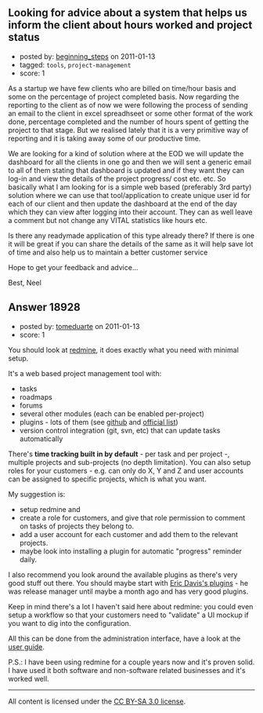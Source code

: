 ## Looking for advice about a system that helps us inform the client about hours worked and project status

- posted by: [beginning_steps](https://stackexchange.com/users/-1/6373-beginning-steps) on 2011-01-13
- tagged: `tools`, `project-management`
- score: 1

As a startup we have few clients who are billed on time/hour basis and some on the percentage of project completed basis. Now regarding the reporting to the client as of now we were following the process of sending an email to the client in excel spreadhseet or some other format of the work done, percentage completed and the number of hours spent of getting the project to that stage. But we realised lately that it is a very primitive way of reporting and it is taking away some of our productive time.

We are looking for a kind of solution where at the EOD we will update the dashboard for all the clients in one go and then we will sent a generic email to all of them stating that dashboard is updated and if they want they can log-in and view the details of the project progress/ cost etc. etc. So basically what I am looking for is a simple web based (preferably 3rd party) solution where we can use that tool/application to create unique user id for each of our client and then update the dashboard at the end of the day which they can view after logging into their account. They can as well leave a comment but not change any VITAL statistics like hours etc.

Is there any readymade application of this type already there? If there is one it will be great if you can share the details of the same as it will help save lot of time and also help us to maintain a better customer service

Hope to get your feedback and advice...

Best, Neel


## Answer 18928

- posted by: [tomeduarte](https://stackexchange.com/users/-1/6408-tomeduarte) on 2011-01-13
- score: 1

<p>You should look at <a href="http://redmine.org" rel="nofollow">redmine</a>, it does exactly what you need with minimal setup.</p>

<p>It's a web based project management tool with:</p>

<ul>
<li>tasks</li>
<li>roadmaps</li>
<li>forums</li>
<li>several other modules (each can be enabled per-project)</li>
<li>plugins - lots of them (see <a href="https://github.com/search?type=Repositories&amp;q=redmine" rel="nofollow">github</a> and <a href="http://www.redmine.org/plugins" rel="nofollow">official list</a>)</li>
<li>version control integration (git, svn, etc) that can update tasks automatically</li>
</ul>

<p>There's <strong>time tracking built in by default</strong> - per task and per project -, multiple projects and sub-projects (no depth limitation).
You can also setup roles for your customers - e.g. can only do X, Y and Z and user accounts can be assigned to specific projects, which is what you want.</p>

<p>My suggestion is:</p>

<ul>
<li>setup redmine and</li>
<li>create a role for customers, and give that role permission to comment on tasks of projects they belong to.</li>
<li>add a user account for each customer and add them to the relevant projects.</li>
<li>maybe look into installing a plugin for automatic "progress" reminder daily.</li>
</ul>

<p>I also recommend you look around the available plugins as there's very good stuff out there. You should maybe start with <a href="https://projects.littlestreamsoftware.com/projects" rel="nofollow">Eric Davis's plugins</a> - he was release manager until maybe a month ago and has very good plugins.</p>

<p>Keep in mind there's a lot I haven't said here about redmine: you could even setup a workflow so that your customers need to "validate" a UI mockup if you want to dig into the configuration.</p>

<p>All this can be done from the administration interface, have a look at the <a href="http://www.redmine.org/projects/redmine/wiki/Guide" rel="nofollow">user guide</a>.</p>

<p>P.S.: I have been using redmine for a couple years now and it's proven solid. I have used it both software and non-software related businesses and it's worked well.</p>




---

All content is licensed under the [CC BY-SA 3.0 license](https://creativecommons.org/licenses/by-sa/3.0/).
